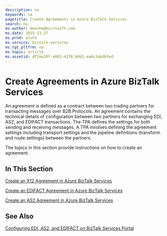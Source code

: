```yaml
---
description: na
keywords: na
pagetitle: Create Agreements in Azure BizTalk Services
search: na
ms.author: deonhe@microsoft.com
ms.date: 2015-11-27
ms.prod: azure
ms.service: biztalk-services
ms.tgt_pltfrm: na
ms.topic: article
ms.assetid: df2ee20f-a063-42f8-b9d1-ea6c3abdbfed
---
```

# Create Agreements in Azure BizTalk Services
An agreement is defined as a contract between two trading partners for transacting messages over B2B Protocols. An agreement contains the technical details of configuration between two partners for exchanging EDI, AS2, and EDIFACT transactions. The TPA defines the settings for both sending and receiving messages. A TPA involves defining the agreement settings including transport settings and the pipeline definitions (transform and route settings) between the partners.

The topics in this section provide instructions on how to create an agreement.

## In This Section
[Create an X12 Agreement in Azure BizTalk Services](/Topic/Create_an_X12_Agreement_in_Azure_BizTalk_Services.md)

[Create an EDIFACT Agreement in Azure BizTalk Services](/Topic/Create_an_EDIFACT_Agreement_in_Azure_BizTalk_Services.md)

[Create an AS2 Agreement in Azure BizTalk Services](/Topic/Create_an_AS2_Agreement_in_Azure_BizTalk_Services.md)

## See Also
[Configuring EDI, AS2, and EDIFACT on BizTalk Services Portal](/Topic/Configuring_EDI,_AS2,_and_EDIFACT_on_BizTalk_Services_Portal.md)

